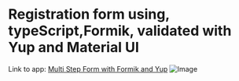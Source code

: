 # Registration form using, typeScript,Formik, validated with Yup and Material UI
Link to app: [Multi Step Form with Formik and Yup](formik-materialUI-TS-Ali.surge.sh/)
![Image](./image.png)
